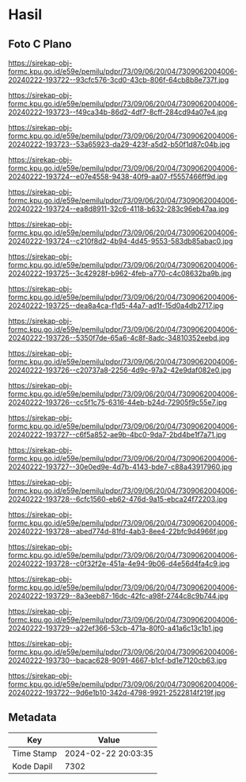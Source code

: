 # Hasil

## Foto C Plano

https://sirekap-obj-formc.kpu.go.id/e59e/pemilu/pdpr/73/09/06/20/04/7309062004006-20240222-193722--93cfc576-3cd0-43cb-806f-64cb8b8e737f.jpg

https://sirekap-obj-formc.kpu.go.id/e59e/pemilu/pdpr/73/09/06/20/04/7309062004006-20240222-193723--f49ca34b-86d2-4df7-8cff-284cd94a07e4.jpg

https://sirekap-obj-formc.kpu.go.id/e59e/pemilu/pdpr/73/09/06/20/04/7309062004006-20240222-193723--53a65923-da29-423f-a5d2-b50f1d87c04b.jpg

https://sirekap-obj-formc.kpu.go.id/e59e/pemilu/pdpr/73/09/06/20/04/7309062004006-20240222-193724--e07e4558-9438-40f9-aa07-f5557466ff9d.jpg

https://sirekap-obj-formc.kpu.go.id/e59e/pemilu/pdpr/73/09/06/20/04/7309062004006-20240222-193724--ea8d8911-32c6-4118-b632-283c96eb47aa.jpg

https://sirekap-obj-formc.kpu.go.id/e59e/pemilu/pdpr/73/09/06/20/04/7309062004006-20240222-193724--c210f8d2-4b94-4d45-9553-583db85abac0.jpg

https://sirekap-obj-formc.kpu.go.id/e59e/pemilu/pdpr/73/09/06/20/04/7309062004006-20240222-193725--3c42928f-b962-4feb-a770-c4c08632ba9b.jpg

https://sirekap-obj-formc.kpu.go.id/e59e/pemilu/pdpr/73/09/06/20/04/7309062004006-20240222-193725--dea8a4ca-f1d5-44a7-ad1f-15d0a4db2717.jpg

https://sirekap-obj-formc.kpu.go.id/e59e/pemilu/pdpr/73/09/06/20/04/7309062004006-20240222-193726--5350f7de-65a6-4c8f-8adc-34810352eebd.jpg

https://sirekap-obj-formc.kpu.go.id/e59e/pemilu/pdpr/73/09/06/20/04/7309062004006-20240222-193726--c20737a8-2256-4d9c-97a2-42e9daf082e0.jpg

https://sirekap-obj-formc.kpu.go.id/e59e/pemilu/pdpr/73/09/06/20/04/7309062004006-20240222-193726--cc5f1c75-6316-44eb-b24d-72905f9c55e7.jpg

https://sirekap-obj-formc.kpu.go.id/e59e/pemilu/pdpr/73/09/06/20/04/7309062004006-20240222-193727--c6f5a852-ae9b-4bc0-9da7-2bd4be1f7a71.jpg

https://sirekap-obj-formc.kpu.go.id/e59e/pemilu/pdpr/73/09/06/20/04/7309062004006-20240222-193727--30e0ed9e-4d7b-4143-bde7-c88a43917960.jpg

https://sirekap-obj-formc.kpu.go.id/e59e/pemilu/pdpr/73/09/06/20/04/7309062004006-20240222-193728--6cfc1560-eb62-476d-9a15-ebca24f72203.jpg

https://sirekap-obj-formc.kpu.go.id/e59e/pemilu/pdpr/73/09/06/20/04/7309062004006-20240222-193728--abed774d-81fd-4ab3-8ee4-22bfc9d4966f.jpg

https://sirekap-obj-formc.kpu.go.id/e59e/pemilu/pdpr/73/09/06/20/04/7309062004006-20240222-193728--c0f32f2e-451a-4e94-9b06-d4e56d4fa4c9.jpg

https://sirekap-obj-formc.kpu.go.id/e59e/pemilu/pdpr/73/09/06/20/04/7309062004006-20240222-193729--8a3eeb87-16dc-42fc-a98f-2744c8c9b744.jpg

https://sirekap-obj-formc.kpu.go.id/e59e/pemilu/pdpr/73/09/06/20/04/7309062004006-20240222-193729--a22ef366-53cb-471a-80f0-a41a6c13c1b1.jpg

https://sirekap-obj-formc.kpu.go.id/e59e/pemilu/pdpr/73/09/06/20/04/7309062004006-20240222-193730--bacac628-9091-4667-b1cf-bd1e7120cb63.jpg

https://sirekap-obj-formc.kpu.go.id/e59e/pemilu/pdpr/73/09/06/20/04/7309062004006-20240222-193722--9d6e1b10-342d-4798-9921-2522814f219f.jpg


## Metadata

| Key        | Value               |
| ---------- | ------------------- |
| Time Stamp | 2024-02-22 20:03:35 |
| Kode Dapil | 7302                |



